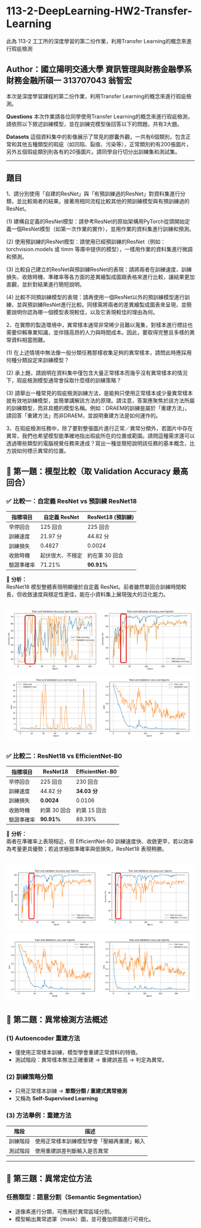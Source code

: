# 113-2-DeepLearning-HW2-Transfer-Learning
此為 113-2 工工所的深度學習的第二份作業，利用Transfer Learning的概念來進行瑕疵檢測

## Author：國立陽明交通大學 資訊管理與財務金融學系財務金融所碩一 313707043 翁智宏

本次是深度學習課程的第二份作業，利用Transfer Learning的概念來進行瑕疵檢測。

**Questions**
本次作業請各位同學使用Transfer Learning的概念來進行瑕疵檢測，請依照以下敘述訓練模型，並在訓練完模型後回答以下的問題，共有3大題。

**Datasets**
這個資料集中的影像展示了常見的膠囊外觀，一共有6個類別，包含正常和其他五種類型的瑕疵（如凹陷、裂痕、污染等），正常類別約有200張圖片，另外五個瑕疵類別則各有約20張圖片。請同學自行切分出訓練集和測試集。

---

## 題目

1、請分別使用「自建的ResNet」與「有預訓練過的ResNet」對資料集進行分類，並比較兩者的結果。接著用相同流程比較其他的預訓練模型與有預訓練過的ResNet。 

(1) 建構自定義的ResNet模型：請參考ResNet的原始架構用PyTorch從頭開始定義一個ResNet模型（如第一次作業的實作），並用作業的資料集進行訓練和預測。 

(2) 使用預訓練的ResNet模型：請使用已經預訓練的ResNet（例如：torchvision.models 或 timm 等庫中提供的模型），一樣用作業的資料集進行微調和預測。 

(3) 比較自己建立的ResNet與預訓練ResNet的表現：請將兩者在訓練速度、訓練損失、收斂時機、準確率等各方面的差異繪製成圖跟表格來進行比較，讓結果更加直觀，並針對結果進行簡短說明。 

(4) 比較不同預訓練模型的表現：請再使用一個ResNet以外的預訓練模型進行訓練，並與預訓練ResNet進行比較。同樣需將兩者的差異繪製成圖表來呈現，並簡要說明你認為哪一個模型表現較佳，以及它表現較佳的理由為何。

2、在實際的製造環境中，異常樣本通常非常稀少且難以蒐集，對樣本進行標註也需要仰賴專業知識，並伴隨高昂的人力與時間成本。因此，要取得完整且多樣的異常資料相當困難。 

(1) 在上述情境中無法像一般分類任務那樣收集足夠的異常樣本，請問此時應採用何種分類設定來訓練模型？

(2) 承上題，請說明在資料集中僅包含大量正常樣本而幾乎沒有異常樣本的情況下，瑕疵檢測模型通常會採取什麼樣的訓練策略？ 

(3) 請舉出一種常見的瑕疵檢測訓練方法，是能夠只使用正常樣本或少量異常樣本就有效地訓練模型，並簡單講解該方法的原理。請注意，答案應聚焦於該方法所屬的訓練類型，而非具體的模型名稱。例如：DRAEM的訓練是屬於「重建方法」，請回答「重建方法」而非DRAEM，並說明重建方法是如何運作的。 

3、在瑕疵檢測任務中，除了要對整張圖片進行正常／異常分類外，若圖片中存在異常，我們也希望模型能準確地指出瑕疵所在的位置或範圍。請問這種需求還可以透過哪些類型的電腦視覺任務來達成？寫出一種並簡短說明該任務的基本概念，比方說如何標示異常的位置。

## 📌 第一題：模型比較（取 Validation Accuracy 最高回合）

### ✅ 比較一：自定義 ResNet vs 預訓練 ResNet18

| 指標項目   | 自定義 ResNet | ResNet18 (預訓練) |
|------------|----------------|------------------|
| 早停回合   | 125 回合        | 225 回合          |
| 訓練速度   | 21.97 分        | 44.82 分          |
| 訓練損失   | 0.4827         | 0.0024           |
| 收斂時機   | 起伏很大、不穩定 | 約在第 30 回合     |
| 驗證準確率 | 71.21%         | **90.91%**       |

🔎 **分析：**  
ResNet18 模型整體表現明顯優於自定義 ResNet。前者雖然單回合訓練時間較長，但收斂速度與穩定性更佳，能在小資料集上展現強大的泛化能力。

![Custom vs ResNet18 Accuracy](Image/custom_vs_resnet18_accuracy.png)
![Custom vs ResNet18 Loss](Image/custom_vs_resnet18_loss.png)
---

### ✅ 比較二：ResNet18 vs EfficientNet-B0

| 指標項目   | ResNet18       | EfficientNet-B0  |
|------------|----------------|------------------|
| 早停回合   | 225 回合        | 230 回合          |
| 訓練速度   | 44.82 分        | **34.03 分**     |
| 訓練損失   | **0.0024**     | 0.0106           |
| 收斂時機   | 約第 30 回合     | 約第 15 回合       |
| 驗證準確率 | **90.91%**     | 89.39%           |

🔎 **分析：**  
兩者在準確率上表現相近，但 EfficientNet-B0 訓練速度快、收斂更早，若以效率為考量更具優勢；若追求極致準確率與低損失，ResNet18 表現稍勝。

![ResNet18 vs EfficientNet Accuracy](Image/resnet18_vs_efficientnet_accuracy.png)
![ResNet18 vs EfficientNet Loss](Image/resnet18_vs_efficientnet_loss.png)
---

## 🧠 第二題：異常檢測方法概述

### (1) Autoencoder 重建方法

- 僅使用正常樣本訓練，模型學會重建正常資料的特徵。
- 測試階段：異常樣本無法正確重建 → 重建誤差高 → 判定為異常。

### (2) 訓練策略分類

- 只用正常樣本訓練 → **單類分類 / 重建式異常檢測**
- 又稱為 **Self-Supervised Learning**

### (3) 方法舉例：重建方法

| 階段     | 描述 |
|----------|------|
| 訓練階段 | 使用正常樣本訓練模型學會「壓縮再重建」輸入 |
| 測試階段 | 使用重建誤差判斷輸入是否異常 |

---

## 🧠 第三題：異常定位方法

### 任務類型：語意分割（Semantic Segmentation）

- 逐像素進行分類，可應用於異常區域分割。
- 模型輸出異常遮罩（mask）圖，並可疊加原圖進行可視化。

